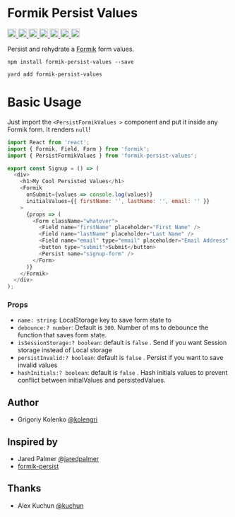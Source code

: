 # Formik Persist Values

<p>
  <a href="https://www.npmjs.com/package/formik-persist-values">
    <img height="20px" src="https://badgen.net/npm/license/formik-persist-values" />
    <img height="20px" src="https://badgen.net/npm/v/formik-persist-values" />
    <img height="20px" src="https://badgen.net/npm/dependents/formik-persist-values" />
    <img height="20px" src="https://badgen.net/npm/types/formik-persist-values" />
  </a>
  <a href="https://github.com/kolengri/formik-persist-values#readme">
    <img height="20px" src="https://badgen.net/github/issues/kolengri/formik-persist-values" />
  </a>

  <a href="https://bundlephobia.com/result?p=formik-persist-values">
    <img height="20px" src="https://badgen.net/bundlephobia/min/formik-persist-values" />
    <img height="20px" src="https://badgen.net/bundlephobia/minzip/formik-persist-values" />
  </a>
</p>

Persist and rehydrate a [Formik](https://github.com/jaredpalmer/formik) form values.

```
npm install formik-persist-values --save
```

```
yard add formik-persist-values
```

# Basic Usage

Just import the `<PersistFormikValues >` component and put it inside any Formik form. It renders `null`!

```js
import React from 'react';
import { Formik, Field, Form } from 'formik';
import { PersistFormikValues } from 'formik-persist-values';

export const Signup = () => (
  <div>
    <h1>My Cool Persisted Values</h1>
    <Formik
      onSubmit={values => console.log(values)}
      initialValues={{ firstName: '', lastName: '', email: '' }}
    >
      {props => (
        <Form className="whatever">
          <Field name="firstName" placeholder="First Name" />
          <Field name="lastName" placeholder="Last Name" />
          <Field name="email" type="email" placeholder="Email Address" />
          <button type="submit">Submit</button>
          <Persist name="signup-form" />
        </Form>
      )}
    </Formik>
  </div>
);
```

### Props

- `name: string`: LocalStorage key to save form state to
- `debounce:? number`: Default is `300`. Number of ms to debounce the function that saves form state.
- `isSessionStorage:? boolean`: default is `false` . Send if you want Session storage instead of Local storage
- `persistInvalid:? boolean`: default is `false` . Persist if you want to save invalid values
- `hashInitials:? boolean`: default is `false` . Hash initials values to prevent conflict between initialValues and persistedValues.

## Author

- Grigoriy Kolenko [@kolengri](https://twitter.com/kolengri)

## Inspired by

- Jared Palmer [@jaredpalmer](https://twitter.com/jaredpalmer)
- [formik-persist](https://github.com/jaredpalmer/formik-persist)

## Thanks

- Alex Kuchun [@kuchun](https://github.com/kuchun)
